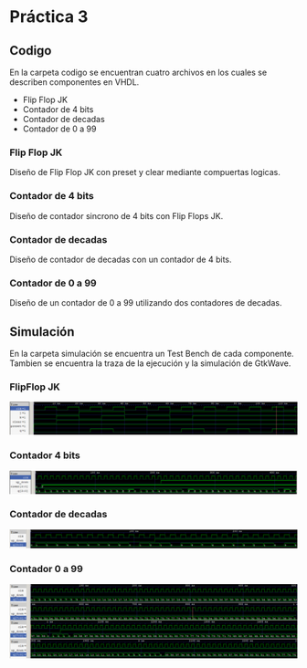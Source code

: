 # Práctica 3

## Codigo
En la carpeta codigo se encuentran cuatro archivos en los cuales se describen componentes en VHDL.
- Flip Flop JK
- Contador de 4 bits
- Contador de decadas
- Contador de 0 a 99

### Flip Flop JK
Diseño de Flip Flop JK con preset y clear mediante compuertas logicas.

### Contador de 4 bits
Diseño de contador sincrono de 4 bits con Flip Flops JK.

### Contador de decadas
Diseño de contador de decadas con un contador de 4 bits.

### Contador de 0 a 99
Diseño de un contador de 0 a 99 utilizando dos contadores de decadas.

## Simulación
En la carpeta simulación se encuentra un Test Bench de cada componente.
Tambien se encuentra la traza de la ejecución y la simulación de GtkWave.
### FlipFlop JK
![FFJK](https://raw.githubusercontent.com/JonathanDNdc/Practica3/master/Simulaci%C3%B3n/FFJK.png)
### Contador 4 bits
![C4B](https://raw.githubusercontent.com/JonathanDNdc/Practica3/master/Simulaci%C3%B3n/C4B.png)
### Contador de decadas
![CDD](https://raw.githubusercontent.com/JonathanDNdc/Practica3/master/Simulaci%C3%B3n/CDD.png)
### Contador 0 a 99
![C099](https://raw.githubusercontent.com/JonathanDNdc/Practica3/master/Simulaci%C3%B3n/C099.png)
